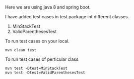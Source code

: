 Here we are using java 8 and spring boot.

I have added test cases in test package int different classes.
1. MinStackTest
2. ValidParenthesesTest

To run test cases on your local.

```
mvn clean test
```

To run test cases of perticular class
```
mvn test -Dtest=MinStackTest
mvn test -Dtest=ValidParenthesesTest
```